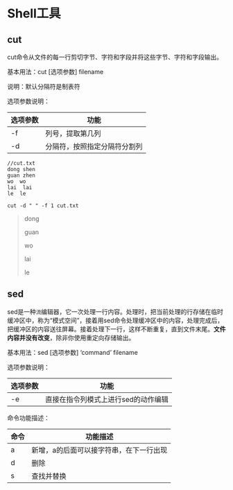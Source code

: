 # Shell工具

## cut

cut命令从文件的每一行剪切字节、字符和字段并将这些字节、字符和字段输出。

基本用法：cut [选项参数] filename

说明：默认分隔符是制表符

选项参数说明：

| 选项参数 | 功能                         |
| -------- | ---------------------------- |
| -f       | 列号，提取第几列             |
| -d       | 分隔符，按照指定分隔符分割列 |

```shell
//cut.txt
dong shen
guan zhen
wo  wo
lai  lai
le  le
```

```shell
cut -d " " -f 1 cut.txt
```

> dong
>
> guan
>
> wo
>
> lai
>
> le

## sed

sed是一种`流`编辑器，它一次处理一行内容。处理时，把当前处理的行存储在临时缓冲区中，称为“模式空间”，接着用sed命令处理缓冲区中的内容，处理完成后，把缓冲区的内容送往屏幕。接着处理下一行，这样不断重复，直到文件末尾。**文件内容并没有改变**，除非你使用重定向存储输出。

基本用法：sed [选项参数] ‘command’ filename

选项参数说明：

| 选项参数 | 功能                                |
| -------- | ----------------------------------- |
| -e       | 直接在指令列模式上进行sed的动作编辑 |

命令功能描述：

| 命令 | 功能描述                                |
| ---- | --------------------------------------- |
| a    | 新增，a的后面可以接字符串，在下一行出现 |
| d    | 删除                                    |
| s    | 查找并替换                              |


